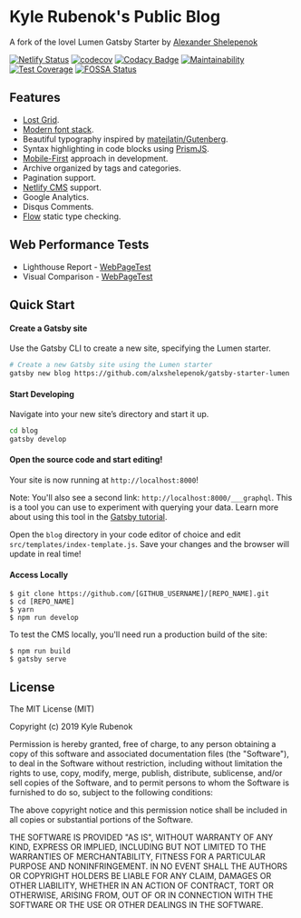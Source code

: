 # Kyle Rubenok's Public Blog
A fork of the lovel Lumen Gatsby Starter by [Alexander Shelepenok](https://github.com/alxshelepenok/)

<!-- Netlify Status --> 
[![Netlify Status](https://api.netlify.com/api/v1/badges/9e57fe74-aa05-48c7-9e40-70dbeb41899d/deploy-status)](https://app.netlify.com/sites/blog-rubenok/deploys) <!-- Codecov Status -->
[![codecov](https://codecov.io/gh/krubenok/blog/branch/master/graph/badge.svg)](https://codecov.io/gh/krubenok/blog) <!-- Codacy Status --> [![Codacy Badge](https://api.codacy.com/project/badge/Grade/d5a5b527a2d247d6801caf6b3dc7a014)](https://www.codacy.com/app/krubenok/blog?utm_source=github.com&amp;utm_medium=referral&amp;utm_content=krubenok/blog&amp;utm_campaign=Badge_Grade) <!-- Codeclimate --> [![Maintainability](https://api.codeclimate.com/v1/badges/01cb24fccd0f37c8f428/maintainability)](https://codeclimate.com/github/krubenok/blog/maintainability) [![Test Coverage](https://api.codeclimate.com/v1/badges/01cb24fccd0f37c8f428/test_coverage)](https://codeclimate.com/github/krubenok/blog/test_coverage) <!-- FOSSA -->
[![FOSSA Status](https://app.fossa.com/api/projects/git%2Bgithub.com%2Fkrubenok%2Fblog.svg?type=shield)](https://app.fossa.com/projects/git%2Bgithub.com%2Fkrubenok%2Fblog?ref=badge_shield)

## Features
+ [Lost Grid](http://lostgrid.org).
+ [Modern font stack](https://bitsofco.de/the-new-system-font-stack).
+ Beautiful typography inspired by [matejlatin/Gutenberg](https://github.com/matejlatin/Gutenberg).
+ Syntax highlighting in code blocks using [PrismJS](http://prismjs.com).
+ [Mobile-First](https://medium.com/@mrmrs_/mobile-first-css-48bc4cc3f60f) approach in development.
+ Archive organized by tags and categories.
+ Pagination support.
+ [Netlify CMS](https://www.netlifycms.org) support.
+ Google Analytics.
+ Disqus Comments.
+ [Flow](https://flow.org/) static type checking.


## Web Performance Tests
+ Lighthouse Report - [WebPageTest](https://www.webpagetest.org/result/190724_M7_f1bbaffa9a99796d855240e4ba17be3a/)
+ Visual Comparison - [WebPageTest](https://www.webpagetest.org/result/190724_QH_353a4b3856bce2ff4ac8319506e5fce8/1/details/)

## Quick Start

#### Create a Gatsby site

Use the Gatsby CLI to create a new site, specifying the Lumen starter.

```sh
# Create a new Gatsby site using the Lumen starter
gatsby new blog https://github.com/alxshelepenok/gatsby-starter-lumen
```

#### Start Developing

Navigate into your new site’s directory and start it up.

```sh
cd blog
gatsby develop
```

#### Open the source code and start editing!

Your site is now running at `http://localhost:8000`!

Note: You'll also see a second link: `http://localhost:8000/___graphql`. This is a tool you can use to experiment with querying your data. Learn more about using this tool in the [Gatsby tutorial](https://www.gatsbyjs.org/tutorial/part-five/#introducing-graphiql).

Open the `blog` directory in your code editor of choice and edit `src/templates/index-template.js`. Save your changes and the browser will update in real time!

#### Access Locally
```
$ git clone https://github.com/[GITHUB_USERNAME]/[REPO_NAME].git
$ cd [REPO_NAME]
$ yarn
$ npm run develop
```
To test the CMS locally, you'll need run a production build of the site:
```
$ npm run build
$ gatsby serve
```

## License
The MIT License (MIT)

Copyright (c) 2019 Kyle Rubenok

Permission is hereby granted, free of charge, to any person obtaining a copy
of this software and associated documentation files (the "Software"), to deal
in the Software without restriction, including without limitation the rights
to use, copy, modify, merge, publish, distribute, sublicense, and/or sell
copies of the Software, and to permit persons to whom the Software is
furnished to do so, subject to the following conditions:

The above copyright notice and this permission notice shall be included in all
copies or substantial portions of the Software.

THE SOFTWARE IS PROVIDED "AS IS", WITHOUT WARRANTY OF ANY KIND, EXPRESS OR
IMPLIED, INCLUDING BUT NOT LIMITED TO THE WARRANTIES OF MERCHANTABILITY,
FITNESS FOR A PARTICULAR PURPOSE AND NONINFRINGEMENT. IN NO EVENT SHALL THE
AUTHORS OR COPYRIGHT HOLDERS BE LIABLE FOR ANY CLAIM, DAMAGES OR OTHER
LIABILITY, WHETHER IN AN ACTION OF CONTRACT, TORT OR OTHERWISE, ARISING FROM,
OUT OF OR IN CONNECTION WITH THE SOFTWARE OR THE USE OR OTHER DEALINGS IN THE
SOFTWARE.
